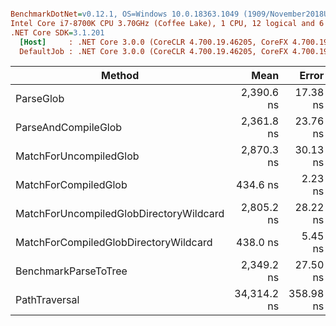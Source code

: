 ``` ini

BenchmarkDotNet=v0.12.1, OS=Windows 10.0.18363.1049 (1909/November2018Update/19H2)
Intel Core i7-8700K CPU 3.70GHz (Coffee Lake), 1 CPU, 12 logical and 6 physical cores
.NET Core SDK=3.1.201
  [Host]     : .NET Core 3.0.0 (CoreCLR 4.700.19.46205, CoreFX 4.700.19.46214), X64 RyuJIT
  DefaultJob : .NET Core 3.0.0 (CoreCLR 4.700.19.46205, CoreFX 4.700.19.46214), X64 RyuJIT


```
|                                  Method |        Mean |     Error |    StdDev |
|---------------------------------------- |------------:|----------:|----------:|
|                               ParseGlob |  2,390.6 ns |  17.38 ns |  16.25 ns |
|                     ParseAndCompileGlob |  2,361.8 ns |  23.76 ns |  22.23 ns |
|                  MatchForUncompiledGlob |  2,870.3 ns |  30.13 ns |  28.18 ns |
|                    MatchForCompiledGlob |    434.6 ns |   2.23 ns |   1.86 ns |
| MatchForUncompiledGlobDirectoryWildcard |  2,805.2 ns |  28.22 ns |  26.39 ns |
|   MatchForCompiledGlobDirectoryWildcard |    438.0 ns |   5.45 ns |   5.10 ns |
|                    BenchmarkParseToTree |  2,349.2 ns |  27.50 ns |  24.37 ns |
|                           PathTraversal | 34,314.2 ns | 358.98 ns | 335.79 ns |
